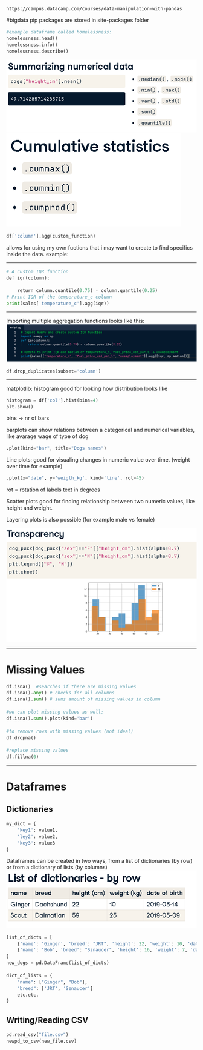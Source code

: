 	https://campus.datacamp.com/courses/data-manipulation-with-pandas
#bigdata 
pip packages are stored in site-packages folder
```python
#example dataframe called homelessness:
homelessness.head()
homelessness.info()
homelessness.describe()
```

![](../images/w1/Pasted%20image%2020230930195723.png)
![](../images/w1/Pasted%20image%2020230930195731.png)
```python
df['column'].agg(custom_function)
```
allows for using my own fuctions that i may want to create to find specifics inside the data. example:
*********************
```python
# A custom IQR function
def iqr(column):

    return column.quantile(0.75) - column.quantile(0.25)
# Print IQR of the temperature_c column
print(sales['temperature_c'].agg(iqr))
```

***********************
Importing multiple aggregation functions looks like this:
![](../images/w1/Pasted%20image%2020230930195750.png)
```python
df.drop_duplicates(subset='column')
```

-----------------------------
matplotlib:
histogram good for looking how distribution looks like
```python
histogram = df['col'].hist(bins=4)
plt.show()
```

bins -> nr of bars

barplots can show relations between a categorical and numerical variables, like avarage wage of type of dog
```python
.plot(kind="bar", title="Dogs names")
```


Line plots:
good for visualing changes in numeric value over time. (weight over time for example)
```python
.plot(x="date", y='weigth_kg', kind='line', rot=45)
```
rot = rotation of labels text in degrees

Scatter plots good for finding relationship between two numeric values, like height and weight.

Layering plots is also possible (for example male vs female)

![](../images/w1/Pasted%20image%2020230930195804.png)

--------------

# Missing Values

```python
df.isna()  #searches if there are missing values
df.isna().any() # checks for all columns
df.isna().sum() # sums amount of missing values in column

#we can plot missing values as well:
df.isna().sum().plot(kind='bar')

#to remove rows with missing values (not ideal) 
df.dropna()

#replace missing values 
df.fillna(0)

```


------------------------------
# Dataframes

## Dictionaries

```python
my_dict = {
	'key1': value1,
	'ley2': value2,
	'key3': value3
}
```


Dataframes can be created in two ways, from a list of dictionaries (by row) or from a dictionary of lists (by columns)
![](../images/w1/Pasted%20image%2020230930195813.png)

```python
list_of_dicts = [
	{'name': 'Ginger', 'breed': "JRT", 'height': 22, 'weight': 10, 'date_of_birth': '2019-03-14'}
	{'name': 'Bob', 'breed': "Sznaucer", 'height': 16, 'weight': 7, 'date_of_birth': '2015-08-14'}
]
new_dogs = pd.DataFrame(list_of_dicts)

dict_of_lists = {
	"name": ["Ginger", "Bob"],
	"breed": ['JRT', 'Sznaucer']
	etc.etc.
}
```


## Writing/Reading CSV

```python
pd.read_csv("file.csv")
newpd_to_csv(new_file.csv)
```
